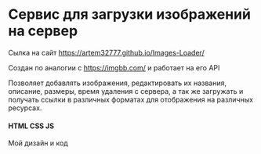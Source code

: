 # Сервис для загрузки изображений на сервер

Сылка на сайт https://artem32777.github.io/Images-Loader/

Создан по аналогии с https://imgbb.com/ и работает на его API

Позволяет добавлять изображения, редактировать их названия, описание, размеры, время удаления с сервера, а так же загружать и получать ссылки в различных форматах для отображения на различных ресурсах.

<h4>HTML CSS JS</h4>

Мой дизайн и код
